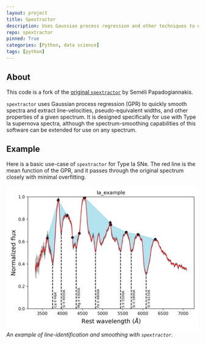 ```yaml
---
layout: project
title: Spextractor
description: Uses Gaussian process regression and other techniques to quickly smooth spectra and calculate spectroscopic properties of Type Ia supernovae.
repo: spextractor
pinned: True
categories: [Python, data science]
tags: [python]
---
```


## About

This code is a fork of the
[original `spextractor`](https://github.com/astrobarn/spextractor)
by Seméli Papadogiannakis.

`spextractor` uses Gaussian process regression (GPR) to quickly smooth spectra
and extract line-velocities, pseudo-equivalent widths, and other properties of
a given spectrum. It is designed specifically for use with Type Ia supernova
spectra, although the spectrum-smoothing capabilities of this software can be
extended for use on any spectrum.

## Example

Here is a basic use-case of `spextractor` for Type Ia SNe. The red line is the
mean function of the GPR, and it passes through the original spectrum closely
with minimal overfitting.

![Desktop View](assets/img/projects/Spextractor.png)
_An example of line-identification and smoothing with `spextractor`._
